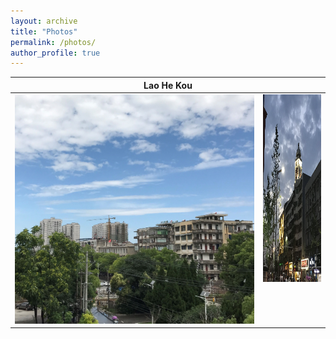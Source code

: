 ```yaml
---
layout: archive
title: "Photos"
permalink: /photos/
author_profile: true
---
```

<table>
    <thead>
        <tr>
            <th colspan="2">Lao He Kou</th>
        </tr>
    </thead>
    <tbody>
        <tr>
          <td valign="top"><img src='/images/老河口1.jpg' alt="Lao He Kou1"/></td>
          <td valign="top"><img src='/images/老河口2.jpg' alt="Lao He Kou2" width=250 height=300/></td>
        </tr>
    </tbody>
</table>

